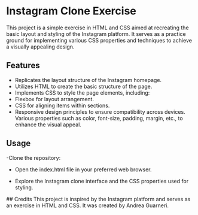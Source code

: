 # Instagram Clone Exercise
This project is a simple exercise in HTML and CSS aimed at recreating the basic layout and styling of the Instagram platform. It serves as a practice ground for implementing various CSS properties and techniques to achieve a visually appealing design.

## Features
- Replicates the layout structure of the Instagram homepage.
- Utilizes HTML to create the basic structure of the page.
- Implements CSS to style the page elements, including:
- Flexbox for layout arrangement.
- CSS for aligning items within sections.
- Responsive design principles to ensure compatibility across devices.
  Various properties such as color, font-size, padding, margin, etc., to enhance the visual appeal.

## Usage

-Clone the repository:



- Open the index.html file in your preferred web browser.

- Explore the Instagram clone interface and the CSS properties used for styling.

## Credits
This project is inspired by the Instagram platform and serves as an exercise in HTML and CSS. It was created by Andrea Guarneri.



